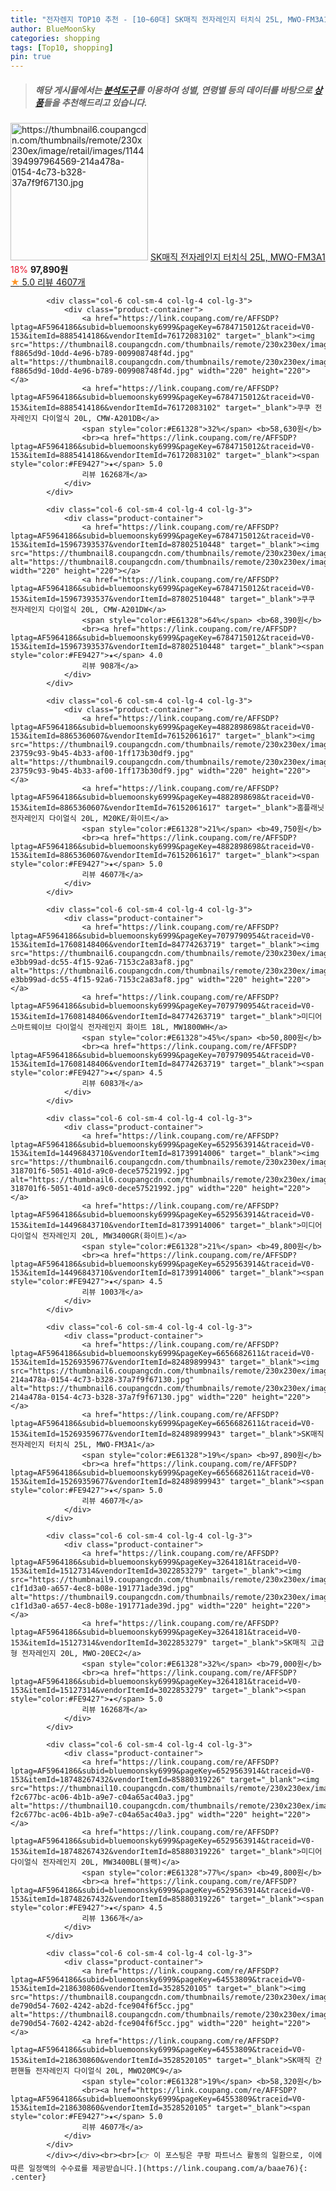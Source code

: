 ```yaml
---
title: "전자렌지 TOP10 추천 - [10~60대] SK매직 전자레인지 터치식 25L, MWO-FM3A1"
author: BlueMoonSky
categories: shopping
tags: [Top10, shopping]
pin: true
---
```


> ##### 해당 게시물에서는 [**분석도구**](https://itemscout.io/)를 이용하여 **성별**, **연령별** 등의 데이터를 바탕으로 [**상품**](https://link.coupang.com/a/baae76)들을 추천해드리고 있습니다.
<div class="container"><div class="row">
            <div class="col-6 col-sm-4 col-lg-4 col-lg-3">
                <div class="product-container">
                    <a href="https://link.coupang.com/re/AFFSDP?lptag=AF5964186&subid=bluemoonsky6999&pageKey=6656682611&traceid=V0-153&itemId=15269359677&vendorItemId=82489899943" target="_blank"><img src="https://thumbnail6.coupangcdn.com/thumbnails/remote/230x230ex/image/retail/images/1144394997964569-214a478a-0154-4c73-b328-37a7f9f67130.jpg" alt="https://thumbnail6.coupangcdn.com/thumbnails/remote/230x230ex/image/retail/images/1144394997964569-214a478a-0154-4c73-b328-37a7f9f67130.jpg" width="220" height="220"></a>
                    <a href="https://link.coupang.com/re/AFFSDP?lptag=AF5964186&subid=bluemoonsky6999&pageKey=6656682611&traceid=V0-153&itemId=15269359677&vendorItemId=82489899943" target="_blank">SK매직 전자레인지 터치식 25L, MWO-FM3A1</a>
                    <span style="color:#E61328">18%</span> <b>97,890원</b>
                    <br><a href="https://link.coupang.com/re/AFFSDP?lptag=AF5964186&subid=bluemoonsky6999&pageKey=6656682611&traceid=V0-153&itemId=15269359677&vendorItemId=82489899943" target="_blank"><span style="color:#FE9427">★</span> 5.0
                    리뷰 4607개</a>
                </div>
            </div>
            
            <div class="col-6 col-sm-4 col-lg-4 col-lg-3">
                <div class="product-container">
                    <a href="https://link.coupang.com/re/AFFSDP?lptag=AF5964186&subid=bluemoonsky6999&pageKey=6784715012&traceid=V0-153&itemId=8885414186&vendorItemId=76172083102" target="_blank"><img src="https://thumbnail8.coupangcdn.com/thumbnails/remote/230x230ex/image/retail/images/379461444020449-f8865d9d-10dd-4e96-b789-009908748f4d.jpg" alt="https://thumbnail8.coupangcdn.com/thumbnails/remote/230x230ex/image/retail/images/379461444020449-f8865d9d-10dd-4e96-b789-009908748f4d.jpg" width="220" height="220"></a>
                    <a href="https://link.coupang.com/re/AFFSDP?lptag=AF5964186&subid=bluemoonsky6999&pageKey=6784715012&traceid=V0-153&itemId=8885414186&vendorItemId=76172083102" target="_blank">쿠쿠 전자레인지 다이얼식 20L, CMW-A201DB</a>
                    <span style="color:#E61328">32%</span> <b>58,630원</b>
                    <br><a href="https://link.coupang.com/re/AFFSDP?lptag=AF5964186&subid=bluemoonsky6999&pageKey=6784715012&traceid=V0-153&itemId=8885414186&vendorItemId=76172083102" target="_blank"><span style="color:#FE9427">★</span> 5.0
                    리뷰 16268개</a>
                </div>
            </div>
            
            <div class="col-6 col-sm-4 col-lg-4 col-lg-3">
                <div class="product-container">
                    <a href="https://link.coupang.com/re/AFFSDP?lptag=AF5964186&subid=bluemoonsky6999&pageKey=6784715012&traceid=V0-153&itemId=15967393537&vendorItemId=87802510448" target="_blank"><img src="https://thumbnail8.coupangcdn.com/thumbnails/remote/230x230ex/image/vendor_inventory/dd4c/0a30e9f5a98af52cdcdafeea43d823f9ea395eba7cf316b01cc9dd7f051b.jpg" alt="https://thumbnail8.coupangcdn.com/thumbnails/remote/230x230ex/image/vendor_inventory/dd4c/0a30e9f5a98af52cdcdafeea43d823f9ea395eba7cf316b01cc9dd7f051b.jpg" width="220" height="220"></a>
                    <a href="https://link.coupang.com/re/AFFSDP?lptag=AF5964186&subid=bluemoonsky6999&pageKey=6784715012&traceid=V0-153&itemId=15967393537&vendorItemId=87802510448" target="_blank">쿠쿠 전자레인지 다이얼식 20L, CMW-A201DW</a>
                    <span style="color:#E61328">64%</span> <b>68,390원</b>
                    <br><a href="https://link.coupang.com/re/AFFSDP?lptag=AF5964186&subid=bluemoonsky6999&pageKey=6784715012&traceid=V0-153&itemId=15967393537&vendorItemId=87802510448" target="_blank"><span style="color:#FE9427">★</span> 4.0
                    리뷰 908개</a>
                </div>
            </div>
            
            <div class="col-6 col-sm-4 col-lg-4 col-lg-3">
                <div class="product-container">
                    <a href="https://link.coupang.com/re/AFFSDP?lptag=AF5964186&subid=bluemoonsky6999&pageKey=4882898698&traceid=V0-153&itemId=8865360607&vendorItemId=76152061617" target="_blank"><img src="https://thumbnail9.coupangcdn.com/thumbnails/remote/230x230ex/image/retail/images/1857798140300966-23759c93-9b45-4b33-af00-1ff173b30df9.jpg" alt="https://thumbnail9.coupangcdn.com/thumbnails/remote/230x230ex/image/retail/images/1857798140300966-23759c93-9b45-4b33-af00-1ff173b30df9.jpg" width="220" height="220"></a>
                    <a href="https://link.coupang.com/re/AFFSDP?lptag=AF5964186&subid=bluemoonsky6999&pageKey=4882898698&traceid=V0-153&itemId=8865360607&vendorItemId=76152061617" target="_blank">홈플래닛 전자레인지 다이얼식 20L, M20KE/화이트</a>
                    <span style="color:#E61328">21%</span> <b>49,750원</b>
                    <br><a href="https://link.coupang.com/re/AFFSDP?lptag=AF5964186&subid=bluemoonsky6999&pageKey=4882898698&traceid=V0-153&itemId=8865360607&vendorItemId=76152061617" target="_blank"><span style="color:#FE9427">★</span> 5.0
                    리뷰 4607개</a>
                </div>
            </div>
            
            <div class="col-6 col-sm-4 col-lg-4 col-lg-3">
                <div class="product-container">
                    <a href="https://link.coupang.com/re/AFFSDP?lptag=AF5964186&subid=bluemoonsky6999&pageKey=7079790954&traceid=V0-153&itemId=17608148406&vendorItemId=84774263719" target="_blank"><img src="https://thumbnail6.coupangcdn.com/thumbnails/remote/230x230ex/image/retail/images/3056382962859176-e3bb99ad-dc55-4f15-92a6-7153c2a83af8.jpg" alt="https://thumbnail6.coupangcdn.com/thumbnails/remote/230x230ex/image/retail/images/3056382962859176-e3bb99ad-dc55-4f15-92a6-7153c2a83af8.jpg" width="220" height="220"></a>
                    <a href="https://link.coupang.com/re/AFFSDP?lptag=AF5964186&subid=bluemoonsky6999&pageKey=7079790954&traceid=V0-153&itemId=17608148406&vendorItemId=84774263719" target="_blank">미디어 스마트웨이브 다이얼식 전자레인지 화이트 18L, MW1800WH</a>
                    <span style="color:#E61328">45%</span> <b>50,800원</b>
                    <br><a href="https://link.coupang.com/re/AFFSDP?lptag=AF5964186&subid=bluemoonsky6999&pageKey=7079790954&traceid=V0-153&itemId=17608148406&vendorItemId=84774263719" target="_blank"><span style="color:#FE9427">★</span> 4.5
                    리뷰 6083개</a>
                </div>
            </div>
            
            <div class="col-6 col-sm-4 col-lg-4 col-lg-3">
                <div class="product-container">
                    <a href="https://link.coupang.com/re/AFFSDP?lptag=AF5964186&subid=bluemoonsky6999&pageKey=6529563914&traceid=V0-153&itemId=14496843710&vendorItemId=81739914006" target="_blank"><img src="https://thumbnail6.coupangcdn.com/thumbnails/remote/230x230ex/image/retail/images/1793038595820993-318701f6-5051-401d-a9c0-dece57521992.jpg" alt="https://thumbnail6.coupangcdn.com/thumbnails/remote/230x230ex/image/retail/images/1793038595820993-318701f6-5051-401d-a9c0-dece57521992.jpg" width="220" height="220"></a>
                    <a href="https://link.coupang.com/re/AFFSDP?lptag=AF5964186&subid=bluemoonsky6999&pageKey=6529563914&traceid=V0-153&itemId=14496843710&vendorItemId=81739914006" target="_blank">미디어 다이얼식 전자레인지 20L, MW3400GR(화이트)</a>
                    <span style="color:#E61328">21%</span> <b>49,800원</b>
                    <br><a href="https://link.coupang.com/re/AFFSDP?lptag=AF5964186&subid=bluemoonsky6999&pageKey=6529563914&traceid=V0-153&itemId=14496843710&vendorItemId=81739914006" target="_blank"><span style="color:#FE9427">★</span> 4.5
                    리뷰 1003개</a>
                </div>
            </div>
            
            <div class="col-6 col-sm-4 col-lg-4 col-lg-3">
                <div class="product-container">
                    <a href="https://link.coupang.com/re/AFFSDP?lptag=AF5964186&subid=bluemoonsky6999&pageKey=6656682611&traceid=V0-153&itemId=15269359677&vendorItemId=82489899943" target="_blank"><img src="https://thumbnail6.coupangcdn.com/thumbnails/remote/230x230ex/image/retail/images/1144394997964569-214a478a-0154-4c73-b328-37a7f9f67130.jpg" alt="https://thumbnail6.coupangcdn.com/thumbnails/remote/230x230ex/image/retail/images/1144394997964569-214a478a-0154-4c73-b328-37a7f9f67130.jpg" width="220" height="220"></a>
                    <a href="https://link.coupang.com/re/AFFSDP?lptag=AF5964186&subid=bluemoonsky6999&pageKey=6656682611&traceid=V0-153&itemId=15269359677&vendorItemId=82489899943" target="_blank">SK매직 전자레인지 터치식 25L, MWO-FM3A1</a>
                    <span style="color:#E61328">19%</span> <b>97,890원</b>
                    <br><a href="https://link.coupang.com/re/AFFSDP?lptag=AF5964186&subid=bluemoonsky6999&pageKey=6656682611&traceid=V0-153&itemId=15269359677&vendorItemId=82489899943" target="_blank"><span style="color:#FE9427">★</span> 5.0
                    리뷰 4607개</a>
                </div>
            </div>
            
            <div class="col-6 col-sm-4 col-lg-4 col-lg-3">
                <div class="product-container">
                    <a href="https://link.coupang.com/re/AFFSDP?lptag=AF5964186&subid=bluemoonsky6999&pageKey=3264181&traceid=V0-153&itemId=15127314&vendorItemId=3022853279" target="_blank"><img src="https://thumbnail9.coupangcdn.com/thumbnails/remote/230x230ex/image/retail/images/1073939017643-c1f1d3a0-a657-4ec8-b08e-191771ade39d.jpg" alt="https://thumbnail9.coupangcdn.com/thumbnails/remote/230x230ex/image/retail/images/1073939017643-c1f1d3a0-a657-4ec8-b08e-191771ade39d.jpg" width="220" height="220"></a>
                    <a href="https://link.coupang.com/re/AFFSDP?lptag=AF5964186&subid=bluemoonsky6999&pageKey=3264181&traceid=V0-153&itemId=15127314&vendorItemId=3022853279" target="_blank">SK매직 고급형 전자레인지 20L, MWO-20EC2</a>
                    <span style="color:#E61328">32%</span> <b>79,000원</b>
                    <br><a href="https://link.coupang.com/re/AFFSDP?lptag=AF5964186&subid=bluemoonsky6999&pageKey=3264181&traceid=V0-153&itemId=15127314&vendorItemId=3022853279" target="_blank"><span style="color:#FE9427">★</span> 5.0
                    리뷰 16268개</a>
                </div>
            </div>
            
            <div class="col-6 col-sm-4 col-lg-4 col-lg-3">
                <div class="product-container">
                    <a href="https://link.coupang.com/re/AFFSDP?lptag=AF5964186&subid=bluemoonsky6999&pageKey=6529563914&traceid=V0-153&itemId=18748267432&vendorItemId=85880319226" target="_blank"><img src="https://thumbnail10.coupangcdn.com/thumbnails/remote/230x230ex/image/retail/images/7048089395751129-f2c677bc-ac06-4b1b-a9e7-c04a65ac40a3.jpg" alt="https://thumbnail10.coupangcdn.com/thumbnails/remote/230x230ex/image/retail/images/7048089395751129-f2c677bc-ac06-4b1b-a9e7-c04a65ac40a3.jpg" width="220" height="220"></a>
                    <a href="https://link.coupang.com/re/AFFSDP?lptag=AF5964186&subid=bluemoonsky6999&pageKey=6529563914&traceid=V0-153&itemId=18748267432&vendorItemId=85880319226" target="_blank">미디어 다이얼식 전자레인지 20L, MW3400BL(블랙)</a>
                    <span style="color:#E61328">77%</span> <b>49,800원</b>
                    <br><a href="https://link.coupang.com/re/AFFSDP?lptag=AF5964186&subid=bluemoonsky6999&pageKey=6529563914&traceid=V0-153&itemId=18748267432&vendorItemId=85880319226" target="_blank"><span style="color:#FE9427">★</span> 4.5
                    리뷰 1366개</a>
                </div>
            </div>
            
            <div class="col-6 col-sm-4 col-lg-4 col-lg-3">
                <div class="product-container">
                    <a href="https://link.coupang.com/re/AFFSDP?lptag=AF5964186&subid=bluemoonsky6999&pageKey=64553809&traceid=V0-153&itemId=218630860&vendorItemId=3528520105" target="_blank"><img src="https://thumbnail8.coupangcdn.com/thumbnails/remote/230x230ex/image/retail/images/1409834385743525-de790d54-7602-4242-ab2d-fce904f6f5cc.jpg" alt="https://thumbnail8.coupangcdn.com/thumbnails/remote/230x230ex/image/retail/images/1409834385743525-de790d54-7602-4242-ab2d-fce904f6f5cc.jpg" width="220" height="220"></a>
                    <a href="https://link.coupang.com/re/AFFSDP?lptag=AF5964186&subid=bluemoonsky6999&pageKey=64553809&traceid=V0-153&itemId=218630860&vendorItemId=3528520105" target="_blank">SK매직 간편핸들 전자레인지 다이얼식 20L, MWO20MC9</a>
                    <span style="color:#E61328">19%</span> <b>58,320원</b>
                    <br><a href="https://link.coupang.com/re/AFFSDP?lptag=AF5964186&subid=bluemoonsky6999&pageKey=64553809&traceid=V0-153&itemId=218630860&vendorItemId=3528520105" target="_blank"><span style="color:#FE9427">★</span> 5.0
                    리뷰 4607개</a>
                </div>
            </div>
            </div></div><br><br>[👉 이 포스팅은 쿠팡 파트너스 활동의 일환으로, 이에 따른 일정액의 수수료를 제공받습니다.](https://link.coupang.com/a/baae76){: .center}